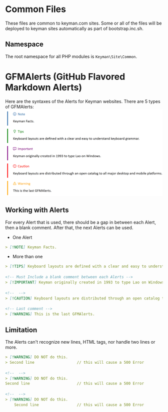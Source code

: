 # Common Files

These files are common to keyman.com sites. Some or all of the files will be
deployed to keyman sites automatically as part of bootstrap.inc.sh.

## Namespace

The root namespace for all PHP modules is `Keyman\Site\Common`.

# GFMAlerts (GitHub Flavored Markdown Alerts)

Here are the syntaxes of the Alerts for Keyman websites. There are 5 types of GFMAlerts:
![GFMAlerts](./assets/img/gfmalerts.png)

## Working with Alerts

For every Alert that is used, there should be a gap in between each Alert, then a blank comment. After that, the next Alerts can be used.

* One Alert

```md
> [!NOTE] Keyman Facts.

```

* More than one

```md
> [!TIPS] Keyboard layouts are defined with a clear and easy to understand keyboard grammar.
                                                                                    // Always leave a line break.
<!-- Must Include a blank comment between each Alerts -->
> [!IMPORTANT] Keyman originally created in 1993 to type Lao on Windows.

<!--  -->
> [!CAUTION] Keyboard layouts are distributed through an open catalog to all major desktop and mobile platforms.

<!-- Last comment -->
> [!WARNING] This is the last GFMAlerts.

```

## Limitation

The Alerts can't recognize new lines, HTML tags, nor handle two lines or more.

```md
> [!WARNING] DO NOT do this.
> Second line                   // this will cause a 500 Error

<!--  -->
> [!WARNING] DO NOT do this.
Second line                     // this will cause a 500 Error

<!--  -->
> [!WARNING] DO NOT do this.
    Second line                 // this will cause a 500 Error

```
